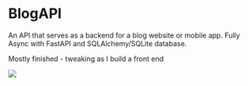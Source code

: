 # BlogAPI
An API that serves as a backend for a blog website or mobile app. Fully Async with FastAPI and SQLAlchemy/SQLite database.

Mostly finished - tweaking as I build a front end

![](https://i.imgur.com/J59iCqr.png)
